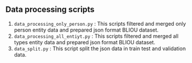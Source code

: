 ## Data processing scripts

1. `data_processing_only_person.py` : This scripts filtered and merged only person entity data and prepared json format BLIOU dataset.
2. `data_processing_all_entiyt.py` : This scripts filtered and merged all types entity data and prepared json format BLIOU dataset.
3. `data_split.py` : This script split the json data in train test and validation data.
